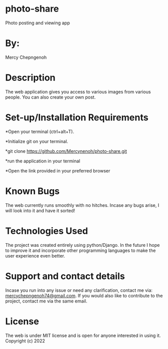 # photo-share
Photo posting and viewing app
# By:
Mercy Chepngenoh

# Description
The web application gives you access to various images from various people. You can also create your own post.

# Set-up/Installation Requirements
*Open your terminal (ctrl+alt+T).

*Initialize git on your terminal.

*git clone https://github.com/Mercynenoh/photo-share.git

*run the application in your terminal

*Open the link provided in your preferred browser

# Known Bugs
The web currently runs smoothly with no hitches. Incase any bugs arise, I will look into it and have it sorted!

# Technologies Used
The project was created entirely using python/Django. In the future I hope to improve it and incorporate other programming languages to make the user experience even better.

# Support and contact details
Incase you run into any issue or need any clarification, contact me via: mercychepngenoh74@gmail.com. If you would also like to contribute to the project, contact me via the same email.

# License
The web is under MIT license and is open for anyone interested in using it. Copyright (c) 2022
